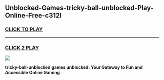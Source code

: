 
## Unblocked-Games-tricky-ball-unblocked-Play-Online-Free-c312l
<h3>
<a href="https://premium76.site?title=tricky-ball-unblocked&ref=26A">CLICK TO PLAY</a></h3>
<hr>

<h3>
<a href="https://premium76.site?title=tricky-ball-unblocked&ref=26A">CLICK 2 PLAY</a>
  
</h3>

<a href="https://premium76.site?title=tricky-ball-unblocked&ref=26A"><img src="https://clearcache.store/games.png"></a>


**tricky-ball-unblocked games unblocked: Your Gateway to Fun and Accessible Online Gaming**
